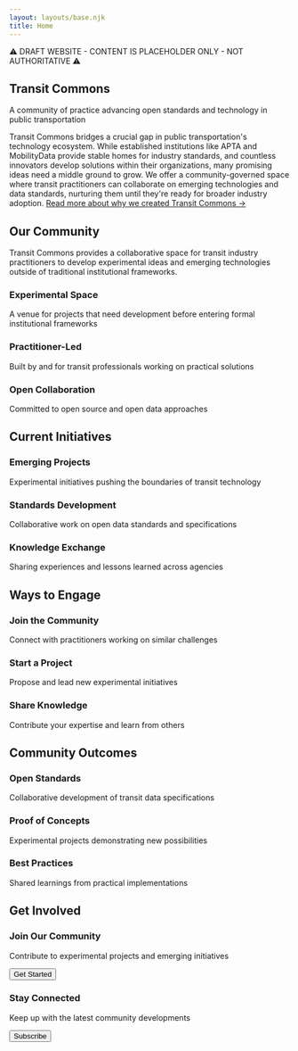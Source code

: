 ```yaml
---
layout: layouts/base.njk
title: Home
---
```


<div class="draft-banner">
    ⚠️ DRAFT WEBSITE - CONTENT IS PLACEHOLDER ONLY - NOT AUTHORITATIVE ⚠️
</div>

<section id="hero">
    <div class="container">
        <h1>Transit Commons</h1>
        <p class="hero-tagline">A community of practice advancing open standards and technology in public transportation</p>
        <div class="mission-summary">
            <p>Transit Commons bridges a crucial gap in public transportation's technology ecosystem. While established institutions like APTA and MobilityData provide stable homes for industry standards, and countless innovators develop solutions within their organizations, many promising ideas need a middle ground to grow. We offer a community-governed space where transit practitioners can collaborate on emerging technologies and data standards, nurturing them until they're ready for broader industry adoption. <a href="/mission">Read more about why we created Transit Commons →</a></p>
        </div>
    </div>
</section>

<section id="about">
    <div class="container">
        <h2>Our Community</h2>
        <p>Transit Commons provides a collaborative space for transit industry practitioners to develop experimental ideas and emerging technologies outside of traditional institutional frameworks.</p>
        <div class="mission-grid">
            <div class="mission-card">
                <h3>Experimental Space</h3>
                <p>A venue for projects that need development before entering formal institutional frameworks</p>
            </div>
            <div class="mission-card">
                <h3>Practitioner-Led</h3>
                <p>Built by and for transit professionals working on practical solutions</p>
            </div>
            <div class="mission-card">
                <h3>Open Collaboration</h3>
                <p>Committed to open source and open data approaches</p>
            </div>
        </div>
    </div>
</section>

<section id="initiatives">
    <div class="container">
        <h2>Current Initiatives</h2>
        <div class="initiatives-grid">
            <div class="initiative-card">
                <h3>Emerging Projects</h3>
                <p>Experimental initiatives pushing the boundaries of transit technology</p>
            </div>
            <div class="initiative-card">
                <h3>Standards Development</h3>
                <p>Collaborative work on open data standards and specifications</p>
            </div>
            <div class="initiative-card">
                <h3>Knowledge Exchange</h3>
                <p>Sharing experiences and lessons learned across agencies</p>
            </div>
        </div>
    </div>
</section>

<section id="engagement">
    <div class="container">
        <h2>Ways to Engage</h2>
        <div class="engagement-grid">
            <div class="engagement-card">
                <h3>Join the Community</h3>
                <p>Connect with practitioners working on similar challenges</p>
            </div>
            <div class="engagement-card">
                <h3>Start a Project</h3>
                <p>Propose and lead new experimental initiatives</p>
            </div>
            <div class="engagement-card">
                <h3>Share Knowledge</h3>
                <p>Contribute your expertise and learn from others</p>
            </div>
        </div>
    </div>
</section>

<section id="outcomes">
    <div class="container">
        <h2>Community Outcomes</h2>
        <div class="outcomes-grid">
            <div class="outcome-card">
                <h3>Open Standards</h3>
                <p>Collaborative development of transit data specifications</p>
            </div>
            <div class="outcome-card">
                <h3>Proof of Concepts</h3>
                <p>Experimental projects demonstrating new possibilities</p>
            </div>
            <div class="outcome-card">
                <h3>Best Practices</h3>
                <p>Shared learnings from practical implementations</p>
            </div>
        </div>
    </div>
</section>

<section id="get-involved">
    <div class="container">
        <h2>Get Involved</h2>
        <div class="volunteer-grid">
            <div class="volunteer-card">
                <h3>Join Our Community</h3>
                <p>Contribute to experimental projects and emerging initiatives</p>
                <button class="cta-button">Get Started</button>
            </div>
            <div class="volunteer-card">
                <h3>Stay Connected</h3>
                <p>Keep up with the latest community developments</p>
                <button class="cta-button">Subscribe</button>
            </div>
        </div>
    </div>
</section>
